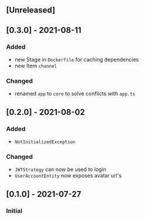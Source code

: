 ## [Unreleased]

## [0.3.0] - 2021-08-11
### Added
- new Stage in `Dockerfile` for caching dependencies
- new Item `channel`
### Changed
- renamed `app` to `core` to solve conflicts with `app.ts` 

## [0.2.0] - 2021-08-02
### Added
- `NotInitializedException`
### Changed
- `JWTStrategy` can now be used to login
- `UserAccountEntity` now exposes avatar url's

## [0.1.0] - 2021-07-27
### Initial